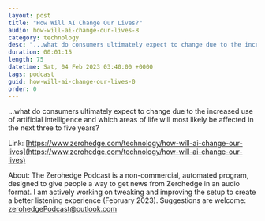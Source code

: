 ```yaml
---
layout: post
title: "How Will AI Change Our Lives?"
audio: how-will-ai-change-our-lives-8
category: technology
desc: "...what do consumers ultimately expect to change due to the increased use of artificial intelligence and which areas of life will most likely be affected in the next three to five years?"
duration: 00:01:15
length: 75
datetime: Sat, 04 Feb 2023 03:40:00 +0000
tags: podcast
guid: how-will-ai-change-our-lives-0
order: 0
---
```

...what do consumers ultimately expect to change due to the increased use of artificial intelligence and which areas of life will most likely be affected in the next three to five years?

Link: [https://www.zerohedge.com/technology/how-will-ai-change-our-lives](https://www.zerohedge.com/technology/how-will-ai-change-our-lives)

About: The Zerohedge Podcast is a non-commercial, automated program, designed to give people a way to get news from Zerohedge in an audio format.  I am actively working on tweaking and improving the setup to create a better listening experience (February 2023).  Suggestions are welcome: [zerohedgePodcast@outlook.com](mailto:zerohedgePodcast@outlook.com)